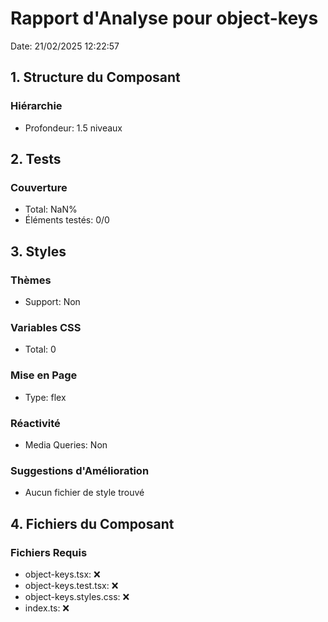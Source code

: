 # Rapport d'Analyse pour object-keys

Date: 21/02/2025 12:22:57

## 1. Structure du Composant

### Hiérarchie

- Profondeur: 1.5 niveaux

## 2. Tests

### Couverture

- Total: NaN%
- Éléments testés: 0/0

## 3. Styles

### Thèmes

- Support: Non

### Variables CSS

- Total: 0

### Mise en Page

- Type: flex

### Réactivité

- Media Queries: Non

### Suggestions d'Amélioration

- Aucun fichier de style trouvé

## 4. Fichiers du Composant

### Fichiers Requis

- object-keys.tsx: ❌
- object-keys.test.tsx: ❌
- object-keys.styles.css: ❌
- index.ts: ❌

